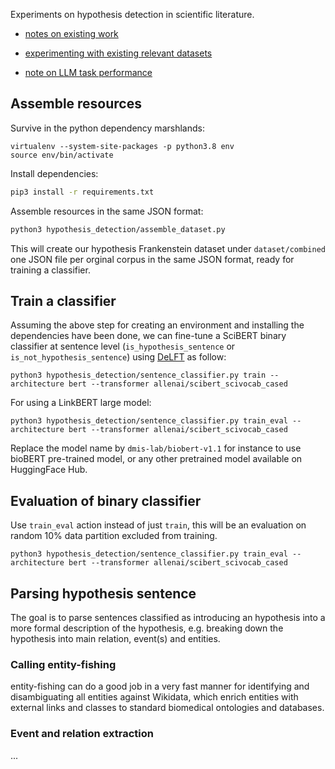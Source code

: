 Experiments on hypothesis detection in scientific literature.

* [notes on existing work](docs/hypothesis-detection-notes.md)

* [experimenting with existing relevant datasets](dataset/Readme.md)

* [note on LLM task performance](docs/note_on_llm_task_performance.md)

## Assemble resources 

Survive in the python dependency marshlands:

```
virtualenv --system-site-packages -p python3.8 env
source env/bin/activate
```

Install dependencies:

```sh
pip3 install -r requirements.txt 
```

Assemble resources in the same JSON format: 

```sh
python3 hypothesis_detection/assemble_dataset.py
```

This will create our hypothesis Frankenstein dataset under `dataset/combined` one JSON file per orginal corpus in the same JSON format, ready for training a classifier. 


## Train a classifier

Assuming the above step for creating an environment and installing the dependencies have been done, we can fine-tune a SciBERT binary classifier at sentence level (`is_hypothesis_sentence` or `is_not_hypothesis_sentence`) using [DeLFT](https://github.com/kermitt2/delft) as follow: 

```console
python3 hypothesis_detection/sentence_classifier.py train --architecture bert --transformer allenai/scibert_scivocab_cased
```

For using a LinkBERT large model: 

```console
python3 hypothesis_detection/sentence_classifier.py train_eval --architecture bert --transformer allenai/scibert_scivocab_cased
```

Replace the model name by `dmis-lab/biobert-v1.1` for instance to use bioBERT pre-trained model, or any other pretrained model available on HuggingFace Hub.


## Evaluation of binary classifier

Use `train_eval` action instead of just `train`, this will be an evaluation on random 10% data partition excluded from training. 

```console
python3 hypothesis_detection/sentence_classifier.py train_eval --architecture bert --transformer allenai/scibert_scivocab_cased
```



## Parsing hypothesis sentence

The goal is to parse sentences classified as introducing an hypothesis into a more formal description of the hypothesis, e.g. breaking down the hypothesis into main relation, event(s) and entities. 

### Calling entity-fishing

entity-fishing can do a good job in a very fast manner for identifying and disambiguating all entities against Wikidata, which enrich entities with external links and classes to standard biomedical ontologies and databases. 


### Event and relation extraction

...




